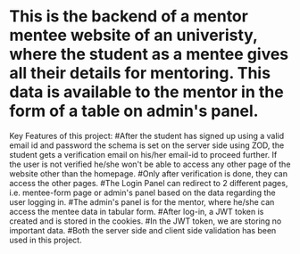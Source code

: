 # This is the backend of a mentor mentee website of an univeristy, where the student as a mentee gives all their details for mentoring. This data is available to the mentor in the form of a table on admin's panel.

Key Features of this project:
#After the student has signed up using a valid email id and password the schema is set on the server side using ZOD, the student gets a verification email on his/her email-id to proceed further. If the user is not verified he/she won't be able to access any other page of the website other than the homepage.
#Only after verification is done, they can access the other pages.
#The Login Panel can redirect to 2 different pages, i.e. mentee-form page or admin's panel based on the data regarding the user logging in.
#The admin's panel is for the mentor, where he/she can access the mentee data in tabular form.
#After log-in, a JWT token is created and is stored in the cookies.
#In the JWT token, we are storing no important data.
#Both the server side and client side validation has been used in this project.
